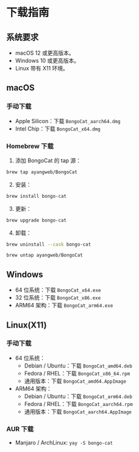 # 下载指南

## 系统要求

- macOS 12 或更高版本。
- Windows 10 或更高版本。
- Linux 带有 X11 环境。

## macOS

### 手动下载

- Apple Silicon：下载 `BongoCat_aarch64.dmg`
- Intel Chip：下载 `BongoCat_x64.dmg`

### Homebrew 下载

1. 添加 BongoCat 的 tap 源：

```bash
brew tap ayangweb/BongoCat
```

2. 安装：

```bash
brew install bongo-cat
```

3. 更新：

```bash
brew upgrade bongo-cat
```

4. 卸载：

```bash
brew uninstall --cask bongo-cat

brew untap ayangweb/BongoCat
```

## Windows

- 64 位系统：下载 `BongoCat_x64.exe`
- 32 位系统：下载 `BongoCat_x86.exe`
- ARM64 架构：下载 `BongoCat_arm64.exe`

## Linux(X11)

### 手动下载

- 64 位系统：
  - Debian / Ubuntu：下载 `BongoCat_amd64.deb`
  - Fedora / RHEL：下载 `BongoCat_x86_64.rpm`
  - 通用版本：下载 `BongoCat_amd64.AppImage`
- ARM64 架构：
  - Debian / Ubuntu：下载 `BongoCat_arm64.deb`
  - Fedora / RHEL：下载 `BongoCat_aarch64.rpm`
  - 通用版本：下载 `BongoCat_aarch64.AppImage`

### AUR 下载

- Manjaro / ArchLinux: `yay -S bongo-cat`
